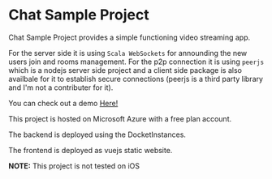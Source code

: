 # Chat Sample Project

Chat Sample Project provides a simple functioning video streaming app.

For the server side it is using `Scala WebSockets` for announding the new users join and rooms management. For the p2p connection it is using `peerjs` which is a nodejs server side project and a client side package is also availbale for it to establish secure connections (peerjs is a third party library and I'm not a contributer for it).

You can check out a demo <a href="https://chat.nowzarifarhad.dev" target="_blank">Here!</a>

This project is hosted on Microsoft Azure with a free plan account.

The backend is deployed using the DocketInstances.

The frontend is deployed as vuejs static website.


**NOTE:** This project is not tested on iOS